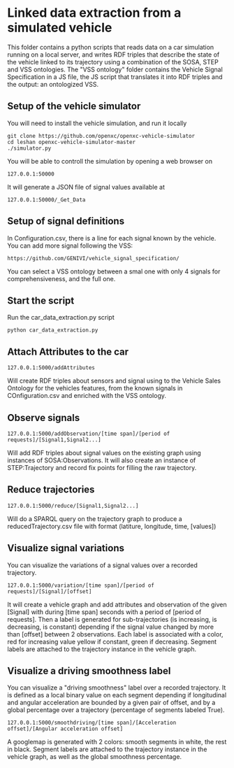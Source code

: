 # Linked data extraction from a simulated vehicle
This folder contains a python scripts that reads data on a car simulation running on a local server, and writes RDF triples that describe the state of the vehicle linked to its trajectory using a combination of the SOSA, STEP and VSS ontologies.
The "VSS ontology" folder contains the Vehicle Signal Specification in a JS file, the JS script that translates it into RDF triples and the output: an ontologized VSS.
## Setup of the vehicle simulator
You will need to install the vehicle simulation, and run it locally
```shell
git clone https://github.com/openxc/openxc-vehicle-simulator
cd leshan openxc-vehicle-simulator-master
./simulator.py

```

You will be able to controll the simulation by opening a web browser on 
```shell
127.0.0.1:50000

```

It will generate a JSON file of signal values available at
```shell
127.0.0.1:50000/_Get_Data

```

## Setup of signal definitions
In Configuration.csv, there is a line for each signal known by the vehicle. You can add more signal following the VSS:
```
https://github.com/GENIVI/vehicle_signal_specification/
```
You can select a VSS ontology between a smal one with only 4 signals for comprehensiveness, and the full one.

## Start the script
Run the car_data_extraction.py script
```shell
python car_data_extraction.py

```

## Attach Attributes to the car
```shell
127.0.0.1:5000/addAttributes
```
Will create RDF triples about sensors and signal using to the Vehicle Sales Ontology for the vehicles features, from the known signals in COnfiguration.csv and enriched with the VSS ontology.

## Observe signals
```shell
127.0.0.1:5000/addObservation/[time span]/[period of requests]/[Signal1,Signal2...]
```
Will add RDF triples about signal values on the existing graph using instances of SOSA:Observations. It will also create an instance of STEP:Trajectory and record fix points for filling the raw trajectory.

## Reduce trajectories
```shell
127.0.0.1:5000/reduce/[Signal1,Signal2...]
```
Will do a SPARQL query on the trajectory graph to produce a reducedTrajectory.csv file with format (latiture, longitude, time, [values])

## Visualize signal variations
You can visualize the variations of a signal values over a recorded trajectory.
```shell
127.0.0.1:5000/variation/[time span]/[period of requests]/[Signal]/[offset]
```
It will create a vehicle graph and add attributes and observation of the given [Signal] with during [time span] seconds with a period of [period of requests]. Then a label is generated for sub-trajectories (is increasing, is decreasing, is constant) depending if the signal value changed by more than [offset] between 2 observations. Each label is associated with a color, red for increasing value yellow if constant, green if decreasing.
Segment labels are attached to the trajectory instance in the vehicle graph.

## Visualize a driving smoothness label
You can visualize a "driving smoothness" label over a recorded trajectory. It is defined as a local binary value on each segment depending if longitudinal and angular acceleration are bounded by a given pair of offset, and by a global percentage over a trajectory (percentage of segments labeled True).
```shell
127.0.0.1:5000/smoothdriving/[time span]/[Acceleration offset]/[Angular acceleration offset]
```
A googlemap is generated with 2 colors: smooth segments in white, the rest in black. 
Segment labels are attached to the trajectory instance in the vehicle graph, as well as the global smoothness percentage.
